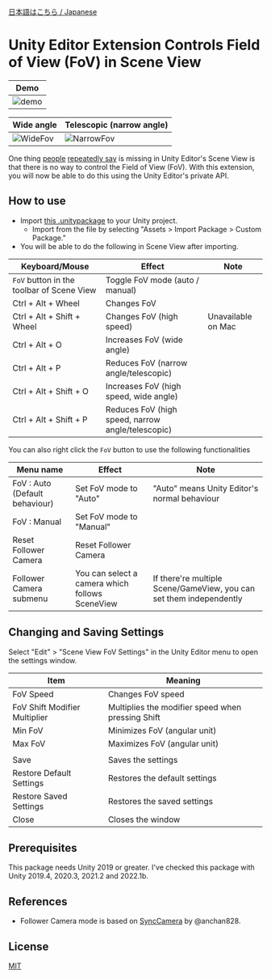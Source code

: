 ﻿[日本語はこちら / Japanese](README.ja.md)

# Unity Editor Extension Controls Field of View (FoV) in Scene View

|Demo				|
|--------------------		|
|![demo](images/demo.gif)	|

|Wide angle			|Telescopic (narrow angle)		|
|--------------------		|-------------------------		|
|![WideFov](images/WideFov.png)	|![NarrowFov](images/NarrowFov.png)	|

One thing [people](https://feedback.unity3d.com/suggestions/editor-camera-fov-adjustable) [repeatedly say](https://feedback.unity3d.com/suggestions/scene-view-camera-field-of-view-adjustment) is missing in Unity Editor's Scene View is that there is no way to control the Field of View (FoV).
With this extension, you will now be able to do this using the Unity Editor's private API.


## How to use

- Import [this .unitypackage](https://github.com/t-mat/UnitySceneViewFovControl/releases/download/0.1.11/SceneViewFovControl.unitypackage) to your Unity project.
    - Import from the file by selecting "Assets > Import Package > Custom Package."
- You will be able to do the following in Scene View after importing.

|Keyboard/Mouse					|Effect							|Note			|
|--------------------				|-------------------------				|----			|
|`FoV` button in the toolbar of Scene View	|Toggle FoV mode (auto / manual)			|			|
|Ctrl + Alt + Wheel				|Changes FoV						|			|
|Ctrl + Alt + Shift + Wheel			|Changes FoV (high speed)				|Unavailable on Mac	|
|Ctrl + Alt + O					|Increases FoV (wide angle)				|			|
|Ctrl + Alt + P					|Reduces FoV (narrow angle/telescopic)			|			|
|Ctrl + Alt + Shift + O				|Increases FoV (high speed, wide angle)			|			|
|Ctrl + Alt + Shift + P				|Reduces FoV (high speed, narrow angle/telescopic)	|			|

You can also right click the `FoV` button to use the following functionalities

|Menu name					|Effect						|Note							|
|--------------------				|-------------------------			|----							|
|FoV : Auto (Default behaviour)			|Set FoV mode to "Auto"				|"Auto" means Unity Editor's normal behaviour		|
|FoV : Manual					|Set FoV mode to "Manual"			|							|
|Reset Follower Camera				|Reset Follower Camera				|							|
|Follower Camera submenu			|You can select a camera which follows SceneView|If there're multiple Scene/GameView, you can set them independently	|


## Changing and Saving Settings

Select "Edit" > "Scene View FoV Settings" in the Unity Editor menu to open the settings window.

|Item				|Meaning						|
|--------------------		|-------------------------				|
|FoV Speed			|Changes FoV speed					|
|FoV Shift Modifier Multiplier	|Multiplies the modifier speed when pressing Shift	|
|Min FoV			|Minimizes FoV (angular unit)				|
|Max FoV			|Maximizes FoV (angular unit)				|
|				|							|
|Save				|Saves the settings					|
|Restore Default Settings	|Restores the default settings				|
|Restore Saved Settings		|Restores the saved settings				|
|Close				|Closes the window					|


## Prerequisites

This package needs Unity 2019 or greater.  I've checked this package with Unity 2019.4, 2020.3, 2021.2 and 2022.1b.


## References

- Follower Camera mode is based on [SyncCamera](https://github.com/anchan828/unitejapan2014/tree/master/SyncCamera/Assets) by @anchan828.


## License

[MIT](LICENSE.txt)
